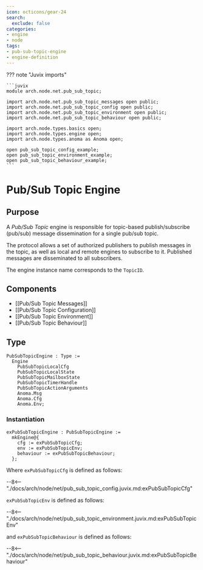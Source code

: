 ```yaml
---
icon: octicons/gear-24
search:
  exclude: false
categories:
- engine
- node
tags:
- pub-sub-topic-engine
- engine-definition
---
```


??? note "Juvix imports"

    ```juvix
    module arch.node.net.pub_sub_topic;

    import arch.node.net.pub_sub_topic_messages open public;
    import arch.node.net.pub_sub_topic_config open public;
    import arch.node.net.pub_sub_topic_environment open public;
    import arch.node.net.pub_sub_topic_behaviour open public;

    import arch.node.types.basics open;
    import arch.node.types.engine open;
    import arch.node.types.anoma as Anoma open;

    open pub_sub_topic_config_example;
    open pub_sub_topic_environment_example;
    open pub_sub_topic_behaviour_example;
    ```

# Pub/Sub Topic Engine

## Purpose

<!-- --8<-- [start:purpose] -->
A *Pub/Sub Topic* engine is responsible
for topic-based publish/subscribe (pub/sub) message dissemination
for a single pub/sub topic.

The protocol allows
a set of authorized publishers to publish messages in the topic,
as well as local and remote engines to subscribe to it.
Published messages are disseminated to all subscribers.

The engine instance name corresponds to the `TopicID`.
<!-- --8<-- [end:purpose] -->

## Components

- [[Pub/Sub Topic Messages]]
- [[Pub/Sub Topic Configuration]]
- [[Pub/Sub Topic Environment]]
- [[Pub/Sub Topic Behaviour]]

## Type

<!-- --8<-- [start:PubSubTopicEngine] -->
```juvix
PubSubTopicEngine : Type :=
  Engine
    PubSubTopicLocalCfg
    PubSubTopicLocalState
    PubSubTopicMailboxState
    PubSubTopicTimerHandle
    PubSubTopicActionArguments
    Anoma.Msg
    Anoma.Cfg
    Anoma.Env;
```
<!-- --8<-- [end:PubSubTopicEngine] -->

### Instantiation

<!-- --8<-- [start:exPubSubTopicEngine] -->
```juvix
exPubSubTopicEngine : PubSubTopicEngine :=
  mkEngine@{
    cfg := exPubSubTopicCfg;
    env := exPubSubTopicEnv;
    behaviour := exPubSubTopicBehaviour;
  };
```
<!-- --8<-- [end:exPubSubTopicEngine] -->

Where `exPubSubTopicCfg` is defined as follows:

--8<-- "./docs/arch/node/net/pub_sub_topic_config.juvix.md:exPubSubTopicCfg"

`exPubSubTopicEnv` is defined as follows:

--8<-- "./docs/arch/node/net/pub_sub_topic_environment.juvix.md:exPubSubTopicEnv"

and `exPubSubTopicBehaviour` is defined as follows:

--8<-- "./docs/arch/node/net/pub_sub_topic_behaviour.juvix.md:exPubSubTopicBehaviour"
